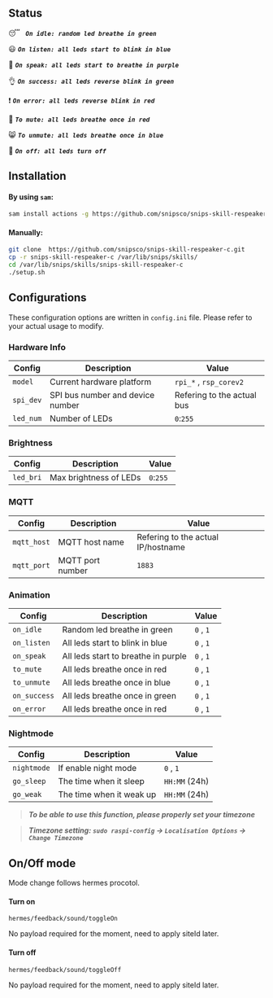## Status

:sleeping: ***``` On idle: random led breathe in green```***

:smiley: ***```On listen: all leds start to blink in blue```***

:loudspeaker: ***```On speak: all leds start to breathe in purple```***

:ok_hand: ***```On success: all leds reverse blink in green```***

:exclamation: ***```On error: all leds reverse blink in red```***

:speak_no_evil: ***```To mute: all leds breathe once in red```***

:smile_cat: ***```To unmute: all leds breathe once in blue```***

:see_no_evil: ***```On off: all leds turn off```***

## Installation

#### By using `sam`:

```bash
sam install actions -g https://github.com/snipsco/snips-skill-respeaker-c.git
```

#### Manually:

```bash
git clone  https://github.com/snipsco/snips-skill-respeaker-c.git
cp -r snips-skill-respeaker-c /var/lib/snips/skills/
cd /var/lib/snips/skills/snips-skill-respeaker-c
./setup.sh
```

## Configurations

These configuration options are written in `config.ini` file. Please refer to your actual usage to modify.

### Hardware Info

| Config | Description | Value |
| ------ | --- | --- |
| `model` | Current hardware platform | `rpi_*` , `rsp_corev2` |
| `spi_dev` | SPI bus number and device number | Refering to the actual bus | 
| `led_num` | Number of LEDs | `0`:`255` |

### Brightness

| Config | Description | Value |
| ------ | --- | --- |
| `led_bri` | Max brightness of LEDs | `0`:`255` |

### MQTT

| Config | Description | Value |
| ------ | --- | --- |
| `mqtt_host` | MQTT host name | Refering to the actual IP/hostname |
| `mqtt_port` | MQTT port number | `1883` |

### Animation 

| Config | Description | Value |
| ------ | --- | --- |
| `on_idle` | Random led breathe in green | `0` , `1` |
| `on_listen` | All leds start to blink in blue | `0` , `1` |
| `on_speak` | All leds start to breathe in purple | `0` , `1` |
| `to_mute` | All leds breathe once in red | `0` , `1` |
| `to_unmute` | All leds breathe once in blue | `0` , `1` |
| `on_success` | All leds breathe once in green | `0` , `1` |
| `on_error` | All leds breathe once in red | `0` , `1` |

### Nightmode

| Config | Description | Value |
| --- | --- | --- |
| `nightmode` | If enable night mode | `0` , `1` |
| `go_sleep` | The time when it sleep | `HH:MM` (24h) | 
| `go_weak` | The time when it weak up | `HH:MM` (24h) | 

> ***To be able to use this function, please properly set your timezone***

> ***Timezone setting: `sudo raspi-config` -> `Localisation Options` -> `Change Timezone`***

## On/Off mode

Mode change follows hermes procotol.

#### Turn on
```
hermes/feedback/sound/toggleOn
```
No payload required for the moment, need to apply siteId later. 

#### Turn off
```
hermes/feedback/sound/toggleOff
```
No payload required for the moment, need to apply siteId later. 
